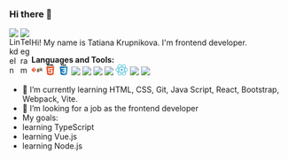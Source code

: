 ### Hi there 👋
<a href="https://www.linkedin.com/in/tanianakrupnikova">
  <img align="left" alt="LinkdeIn" width="20px" src="https://upload.wikimedia.org/wikipedia/commons/8/81/LinkedIn_icon.svg" />
</a>
<a href="https://t.me/Redhead_pik">
  <img align="left" alt="Telegram" width="20px" src="https://github.com/telegramdesktop/tdesktop/blob/dev/Telegram/Resources/art/icon32.png" />
</a>

<br>
Hi! My name is Tatiana Krupnikova. I'm frontend developer.
<br>

**Languages and Tools:**  
<code><img height="20" src="https://raw.githubusercontent.com/github/explore/80688e429a7d4ef2fca1e82350fe8e3517d3494d/topics/git/git.png"></code>
<code><img height="20" src="https://raw.githubusercontent.com/github/explore/80688e429a7d4ef2fca1e82350fe8e3517d3494d/topics/html/html.png"></code>
<code><img height="20" src="https://raw.githubusercontent.com/github/explore/80688e429a7d4ef2fca1e82350fe8e3517d3494d/topics/css/css.png"></code>
<code><img height="20" src="https://upload.wikimedia.org/wikipedia/commons/9/99/Unofficial_JavaScript_logo_2.svg"></code>
<code><img height="20" src="https://upload.wikimedia.org/wikipedia/commons/b/b2/Bootstrap_logo.svg"></code>
<code><img height="20" src="https://github.com/webpack/media/blob/master/logo/icon.png"></code>
<code><img height="20" src="https://github.com/vitejs/vite/blob/main/docs/images/vite.svg"></code>
<code><img height="20" src="https://github.com/reactjs/react.dev/blob/main/public/images/brand/logo_dark.svg"></code>
<code><img height="20" src="https://github.com/reduxjs/redux/blob/master/logo/logo.png"></code>
<code><img height="20" src="https://github.com/mobxjs/mobx/blob/main/website/static/img/mobx.png"></code>





- 🌱 I’m currently learning HTML, CSS, Git, Java Script, React, Bootstrap, Webpack, Vite.
- 🤔 I’m looking for a job as the frontend developer
- My goals:
- learning TypeScript
- learning Vue.js
- learning Node.js
